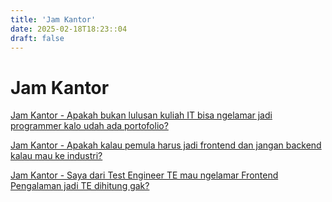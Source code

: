 ```yaml
---
title: 'Jam Kantor'
date: 2025-02-18T18:23::04
draft: false
---
```


# Jam Kantor

[Jam Kantor - Apakah bukan lulusan kuliah IT bisa ngelamar jadi programmer kalo udah ada portofolio?](Jam%20Kantor%204b15173c68e24c19bd706f9a33525768/Jam%20Kantor%20-%20Apakah%20bukan%20lulusan%20kuliah%20IT%20bisa%20n%20079402a332ce4168ae621cf66c615035.md)

[Jam Kantor - Apakah kalau pemula harus jadi frontend dan jangan backend kalau mau ke industri?](Jam%20Kantor%204b15173c68e24c19bd706f9a33525768/Jam%20Kantor%20-%20Apakah%20kalau%20pemula%20harus%20jadi%20fronte%2006700ba9f9be42f18558222a40157eca.md)

[Jam Kantor - Saya dari Test Engineer TE mau ngelamar Frontend Pengalaman jadi TE dihitung gak?](Jam%20Kantor%204b15173c68e24c19bd706f9a33525768/Jam%20Kantor%20-%20Saya%20dari%20Test%20Engineer%20TE%20mau%20ngelam%20abb33352d52049b8aaf28e4a319a9d0e.md)
